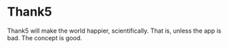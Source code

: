 # Thank5

Thank5 will make the world happier, scientifically. That is, unless the app is bad. The concept is good.
